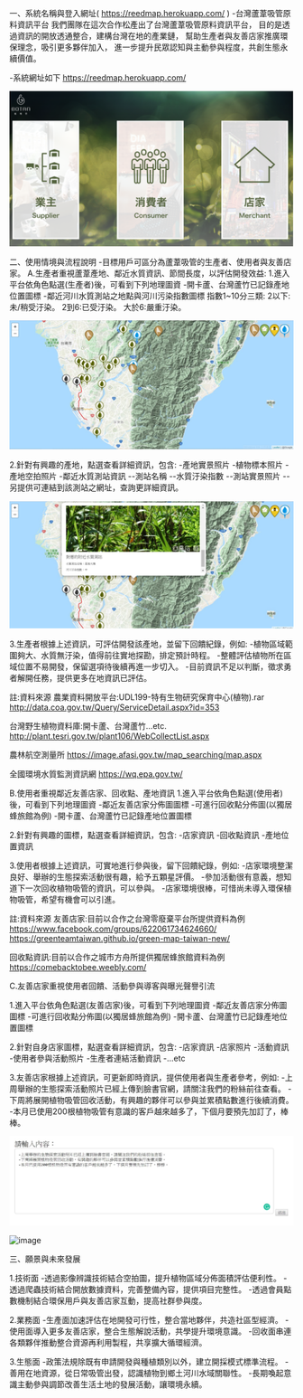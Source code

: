 一、系統名稱與登入網址( https://reedmap.herokuapp.com/ )
-台灣蘆葦吸管原料資訊平台
我們團隊在這次合作松產出了台灣蘆葦吸管原料資訊平台，
目的是透過資訊的開放透通整合，建構台灣在地的產業鏈，
幫助生產者與友善店家推廣環保理念，吸引更多夥伴加入，
進一步提升民眾認知與主動參與程度，共創生態永續價值。

-系統網址如下
https://reedmap.herokuapp.com/

![image](https://github.com/Coopathon2019/08_reedmap/blob/master/ReadMe_Step1.png)

二、使用情境與流程說明
-目標用戶可區分為蘆葦吸管的生產者、使用者與友善店家。
A.生產者重視蘆葦產地、鄰近水質資訊、節間長度，以評估開發效益:
1.進入平台依角色點選(生產者)後，可看到下列地理圖資
-開卡蘆、台灣蘆竹已記錄產地位置圖標
-鄰近河川水質測站之地點與河川污染指數圖標
指數1~10分三類:
2以下:未/稍受汙染。
2到6:已受汙染。
大於6:嚴重汙染。


![image](https://github.com/Coopathon2019/08_reedmap/blob/master/ReadMe_Step2.jpg)


2.針對有興趣的產地，點選查看詳細資訊，包含:
-產地實景照片
-植物標本照片
-產地空拍照片
-鄰近水質測站資訊
--測站名稱
--水質汙染指數
--測站實景照片
--另提供可連結到該測站之網址，查詢更詳細資訊。



![image](https://github.com/Coopathon2019/08_reedmap/blob/master/ReadMe_Step3.jpg)

3.生產者根據上述資訊，可評估開發該產地，並留下回饋紀錄，例如:
-植物區域範圍夠大、水質無汙染，值得前往實地探勘，排定預計時程。
-整體評估植物所在區域位置不易開發，保留選項待後續再進一步切入。
-目前資訊不足以判斷，徵求勇者解開任務，提供更多在地資訊已評估。



註:資料來源
農業資料開放平台:UDL199-特有生物研究保育中心(植物).rar
http://data.coa.gov.tw/Query/ServiceDetail.aspx?id=353

台灣野生植物資料庫:開卡蘆、台灣蘆竹...etc.
http://plant.tesri.gov.tw/plant106/WebCollectList.aspx

農林航空測量所
https://image.afasi.gov.tw/map_searching/map.aspx

全國環境水質監測資訊網
https://wq.epa.gov.tw/


B.使用者重視鄰近友善店家、回收點、產地資訊
1.進入平台依角色點選(使用者)後，可看到下列地理圖資
-鄰近友善店家分佈圖圖標
-可進行回收點分佈圖(以獨居蜂旅館為例)
-開卡蘆、台灣蘆竹已記錄產地位置圖標

2.針對有興趣的圖標，點選查看詳細資訊，包含:
-店家資訊
-回收點資訊
-產地位置資訊

3.使用者根據上述資訊，可實地進行參與後，留下回饋紀錄，例如:
-店家環境整潔良好、舉辦的生態探索活動很有趣，給予五顆星評價。
-參加活動很有意義，想知道下一次回收植物吸管的資訊，可以參與。
-店家環境很棒，可惜尚未導入環保植物吸管，希望有機會可以引進。

註:資料來源
友善店家:目前以合作之台灣零廢棄平台所提供資料為例
https://www.facebook.com/groups/622061734624660/
https://greenteamtaiwan.github.io/green-map-taiwan-new/

回收點資訊:目前以合作之城市方舟所提供獨居蜂旅館資料為例
https://comebacktobee.weebly.com/

C.友善店家重視使用者回饋、活動參與導客與曝光聲譽引流

1.進入平台依角色點選(友善店家)後，可看到下列地理圖資
-鄰近友善店家分佈圖圖標
-可進行回收點分佈圖(以獨居蜂旅館為例)
-開卡蘆、台灣蘆竹已記錄產地位置圖標

2.針對自身店家圖標，點選查看詳細資訊，包含:
-店家資訊
-店家照片
-活動資訊
-使用者參與活動照片
-生產者連結活動資訊
-...etc

3.友善店家根據上述資訊，可更新即時資訊，提供使用者與生產者參考，例如:
-上周舉辦的生態探索活動照片已經上傳到臉書官網，請關注我們的粉絲前往查看。
-下周將展開植物吸管回收活動，有興趣的夥伴可以參與並累積點數進行後續消費。
-本月已使用200根植物吸管有意識的客戶越來越多了，下個月要預先加訂了，棒棒。


![image](https://github.com/Coopathon2019/08_reedmap/blob/master/ReadMe_Step4.jpg)


![image](https://github.com/Coopathon2019/08_reedmap/blob/master/ReadMe_Step5_Thanksyou.png)


三、願景與未來發展

1.技術面
-透過影像辨識技術結合空拍圖，提升植物區域分佈面積評估便利性。
-透過爬蟲技術結合開放數據資料，完善整備內容，提供項目完整性。
-透過會員點數機制結合環保用戶與友善店家互動，提高社群參與度。


2.業務面
-生產面加速評估在地開發可行性，整合當地夥伴，共造社區型經濟。
-使用面導入更多友善店家，整合生態解說活動，共學提升環境意識。
-回收面串連各類夥伴推動整合資源再利用製程，共享擴大循環經濟。


3.生態面
-政策法規除既有申請開發與種植類別以外，建立開採模式標準流程。
-善用在地資源，從日常吸管出發，認識植物到鄉土河川水域關聯性。
-長期喚起意識主動參與調節改善生活土地的發展活動，讓環境永續。
